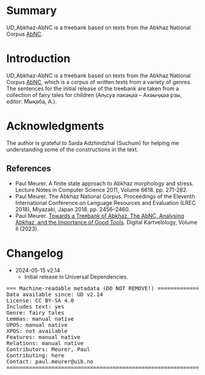 # Summary

UD_Abkhaz-AbNC is a treebank based on texts from the Abkhaz National Corpus [AbNC](https://clarino.uib.no/abnc).

# Introduction

UD_Abkhaz-AbNC is a treebank based on texts from the Abkhaz National Corpus [AbNC](https://clarino.uib.no/abnc), which is a corpus of written texts from a variety of genres. The sentences for the initial release of the treebank are taken from a collection of fairy tales for children (Аҧсуа лакәқәа – Ахәыҷқәа рзы, editor: Мықәба, А.).

# Acknowledgments

The author is grateful to Saida Adzhindzhal (Suchum) for helping me understanding some of the constructions in the text.

## References

* Paul Meurer. A finite state approach to Abkhaz morphology and stress. Lecture Notes in Computer Science 2011, Volume 6618. pp. 271-282.
* Paul Meurer. The Abkhaz National Corpus. Proceedings of the Eleventh International Conference on Language Resources and Evaluation (LREC 2018), Miyazaki, Japan 2018. pp. 2456–2460.
* Paul Meurer. [Towards a Treebank of Abkhaz. The AbNC, Analysing Abkhaz, and the Importance of Good Tools](https://doi.org/10.62235/dk.2.2023.7477). Digital Kartvelology, Volume II (2023). 

# Changelog

* 2024-05-15 v2.14
  * Initial release in Universal Dependencies.


<pre>
=== Machine-readable metadata (DO NOT REMOVE!) ================================
Data available since: UD v2.14
License: CC BY-SA 4.0
Includes text: yes
Genre: fairy tales
Lemmas: manual native
UPOS: manual native
XPOS: not available
Features: manual native
Relations: manual native
Contributors: Meurer, Paul
Contributing: here
Contact: paul.meurer@uib.no
===============================================================================
</pre>
